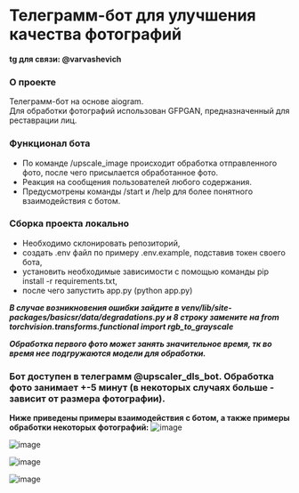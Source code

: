 # Телеграмм-бот для улучшения качества фотографий
**tg для связи: @varvashevich**
  
### О проекте
Телеграмм-бот на основе aiogram.  
Для обработки фотографий использован GFPGAN, предназначенный для реставрации лиц.

### Функционал бота
- По команде /upscale_image происходит обработка отправленного фото, после чего присылается обработанное фото.
- Реакция на сообщения пользователей любого содержания.
- Предусмотрены команды /start и /help для более понятного взаимодействия с ботом.

### Сборка проекта локально
- Необходимо склонировать репозиторий,
- создать .env файл по примеру .env.example, подставив токен своего бота,
- установить необходимые зависимости с помощью команды pip install -r requirements.txt,
- после чего запустить app.py (python app.py)

___В случае возникновения ошибки зайдите в venv/lib/site-packages/basicsr/data/degradations.py и 8 строку замените на from torchvision.transforms.functional import rgb_to_grayscale___  

___Обработка первого фото может занять значительное время, тк во время нее подгружаются модели для обработки.___

### __Бот доступен в телеграмм @upscaler_dls_bot. Обработка фото занимает +-5 минут (в некоторых случаях больше - зависит от размера фотографии).__
  
  
__Ниже приведены примеры взаимодействия с ботом, а также примеры обработки некоторых фотографий:__
![image](https://github.com/Angelina-Varvashevich/project_bot/assets/90001649/24293f80-ea22-47df-99e5-3c8401475fcf)  

![image](https://github.com/Angelina-Varvashevich/project_bot/assets/90001649/f8a5bb41-ea45-4f08-943a-3a9e0ccb8acd)  

![image](https://github.com/Angelina-Varvashevich/project_bot/assets/90001649/e8fed40e-2568-42b2-b17c-e14523040857)  

![image](https://github.com/Angelina-Varvashevich/project_bot/assets/90001649/3a2e708f-d3e2-4a3b-a21c-5065cbb79bab)



  
